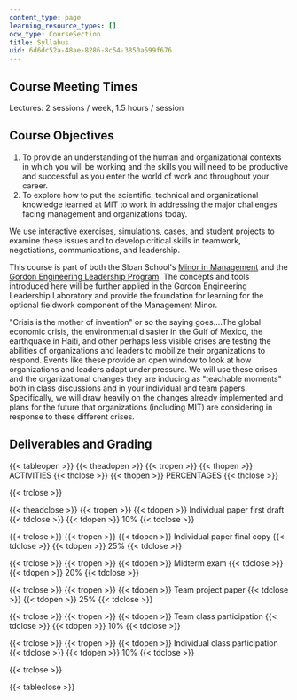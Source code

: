 ```yaml
---
content_type: page
learning_resource_types: []
ocw_type: CourseSection
title: Syllabus
uid: 6d6dc52a-48ae-8286-8c54-3850a599f676
---
```


Course Meeting Times
--------------------

Lectures: 2 sessions / week, 1.5 hours / session

Course Objectives
-----------------

1.  To provide an understanding of the human and organizational contexts in which you will be working and the skills you will need to be productive and successful as you enter the world of work and throughout your career.
2.  To explore how to put the scientific, technical and organizational knowledge learned at MIT to work in addressing the major challenges facing management and organizations today.

We use interactive exercises, simulations, cases, and student projects to examine these issues and to develop critical skills in teamwork, negotiations, communications, and leadership.

This course is part of both the Sloan School's [Minor in Management](https://mitsloan.mit.edu/undergrad/15-1-management-minor-requirements) and the [Gordon Engineering Leadership Program](http://web.mit.edu/gordonelp/). The concepts and tools introduced here will be further applied in the Gordon Engineering Leadership Laboratory and provide the foundation for learning for the optional fieldwork component of the Management Minor.

"Crisis is the mother of invention" or so the saying goes….The global economic crisis, the environmental disaster in the Gulf of Mexico, the earthquake in Haiti, and other perhaps less visible crises are testing the abilities of organizations and leaders to mobilize their organizations to respond. Events like these provide an open window to look at how organizations and leaders adapt under pressure. We will use these crises and the organizational changes they are inducing as "teachable moments" both in class discussions and in your individual and team papers. Specifically, we will draw heavily on the changes already implemented and plans for the future that organizations (including MIT) are considering in response to these different crises.

Deliverables and Grading
------------------------

{{< tableopen >}}
{{< theadopen >}}
{{< tropen >}}
{{< thopen >}}
ACTIVITIES
{{< thclose >}}
{{< thopen >}}
PERCENTAGES
{{< thclose >}}

{{< trclose >}}

{{< theadclose >}}
{{< tropen >}}
{{< tdopen >}}
Individual paper first draft
{{< tdclose >}}
{{< tdopen >}}
10%
{{< tdclose >}}

{{< trclose >}}
{{< tropen >}}
{{< tdopen >}}
Individual paper final copy
{{< tdclose >}}
{{< tdopen >}}
25%
{{< tdclose >}}

{{< trclose >}}
{{< tropen >}}
{{< tdopen >}}
Midterm exam
{{< tdclose >}}
{{< tdopen >}}
20%
{{< tdclose >}}

{{< trclose >}}
{{< tropen >}}
{{< tdopen >}}
Team project paper
{{< tdclose >}}
{{< tdopen >}}
25%
{{< tdclose >}}

{{< trclose >}}
{{< tropen >}}
{{< tdopen >}}
Team class participation
{{< tdclose >}}
{{< tdopen >}}
10%
{{< tdclose >}}

{{< trclose >}}
{{< tropen >}}
{{< tdopen >}}
Individual class participation
{{< tdclose >}}
{{< tdopen >}}
10%
{{< tdclose >}}

{{< trclose >}}

{{< tableclose >}}